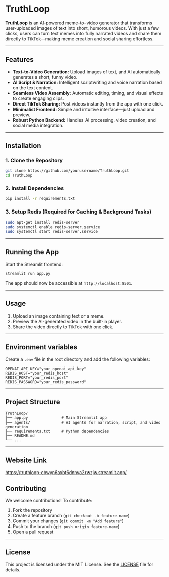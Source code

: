# TruthLoop

**TruthLoop** is an AI-powered meme-to-video generator that transforms user-uploaded images of text into short, humorous videos. With just a few clicks, users can turn text memes into fully narrated videos and share them directly to TikTok—making meme creation and social sharing effortless.

---

## Features

* **Text-to-Video Generation:** Upload images of text, and AI automatically generates a short, funny video.
* **AI Script & Narration:** Intelligent scriptwriting and voice narration based on the text content.
* **Seamless Video Assembly:** Automatic editing, timing, and visual effects to create engaging clips.
* **Direct TikTok Sharing:** Post videos instantly from the app with one click.
* **Minimalist Frontend:** Simple and intuitive interface—just upload and preview.
* **Robust Python Backend:** Handles AI processing, video creation, and social media integration.

---

## Installation

### 1. Clone the Repository

```bash
git clone https://github.com/yourusername/TruthLoop.git
cd TruthLoop
```

### 2. Install Dependencies

```bash
pip install -r requirements.txt
```

### 3. Setup Redis (Required for Caching & Background Tasks)

```bash
sudo apt-get install redis-server
sudo systemctl enable redis-server.service
sudo systemctl start redis-server.service
```

---

## Running the App

Start the Streamlit frontend:

```bash
streamlit run app.py
```

The app should now be accessible at `http://localhost:8501`.

---

## Usage

1. Upload an image containing text or a meme.
2. Preview the AI-generated video in the built-in player.
3. Share the video directly to TikTok with one click.

---

## Environment variables
Create a `.env` file in the root directory and add the following variables:

```env
OPENAI_API_KEY="your_openai_api_key"
REDIS_HOST="your_redis_host"
REDIS_PORT="your_redis_port"
REDIS_PASSWORD="your_redis_password"
```
---

## Project Structure

```
TruthLoop/
├── app.py               # Main Streamlit app
├── agents/              # AI agents for narration, script, and video generation
├── requirements.txt     # Python dependencies
├── README.md
└── ...
```

---
## Website Link
https://truthloop-cbwyn6axbt6dnnva2rwzjw.streamlit.app/

## Contributing

We welcome contributions! To contribute:

1. Fork the repository
2. Create a feature branch (`git checkout -b feature-name`)
3. Commit your changes (`git commit -m "Add feature"`)
4. Push to the branch (`git push origin feature-name`)
5. Open a pull request

---

## License

This project is licensed under the MIT License. See the [LICENSE](LICENSE) file for details.


